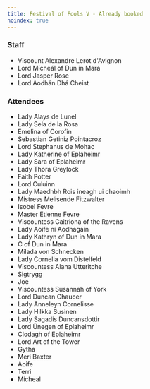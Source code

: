 ```yaml
---
title: Festival of Fools V - Already booked
noindex: true
---
```

### Staff

- Viscount Alexandre Lerot d'Avignon
- Lord Mícheál of Dun in Mara
- Lord Jasper Rose
- Lord Aodhán Dhá Cheist

### Attendees

- Lady Alays de Lunel
- Lady Sela de la Rosa
- Emelina of Corofin
- Sebastian Getiniz Pointacroz
- Lord Stephanus de Mohac
- Lady Katherine of Eplaheimr
- Lady Sara of Eplaheimr
- Lady Thora Greylock
- Faith Potter
- Lord Culuinn
- Lady Maedhbh Rois ineagh ui chaoimh
- Mistress Melisende Fitzwalter
- Isobel Fevre
- Master Etienne Fevre
- Viscountess Caitriona of the Ravens
- Lady Aoife ní Aodhagáin
- Lady Kathryn of Dun in Mara
- C of Dun in Mara
- Milada von Schnecken
- Lady Cornelia vom Distelfeld
- Viscountess Alana Utteritche
- Sigtrygg
- Joe
- Viscountess Susannah of York
- Lord Duncan Chaucer
- Lady Anneleyn Cornelisse
- Lady Hilkka Susinen
- Lady Sagadis Duncansdottir
- Lord Ünegen of Eplaheimr
- Clodagh of Eplaheimr
- Lord Art of the Tower
- Gytha
- Meri Baxter
- Aoife
- Terri
- Micheal